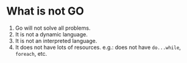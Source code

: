# What is not GO

1. Go will not solve all problems.
1. It is not a dynamic language.
1. It is not an interpreted language.
1. It does not have lots of resources. e.g.: does not have `do...while`, `foreach`, etc.
